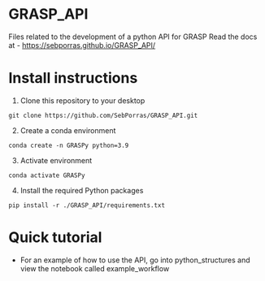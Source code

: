 # GRASP_API
Files related to the development of a python API for GRASP
Read the docs at - https://sebporras.github.io/GRASP_API/

# Install instructions 

1. Clone this repository to your desktop

```
git clone https://github.com/SebPorras/GRASP_API.git
```

2. Create a conda environment 

```
conda create -n GRASPy python=3.9
```

3. Activate environment 

```
conda activate GRASPy 
```

4. Install the required Python packages 

```
pip install -r ./GRASP_API/requirements.txt
```

# Quick tutorial 

- For an example of how to use the API, go into python_structures and view the notebook called example_workflow 
